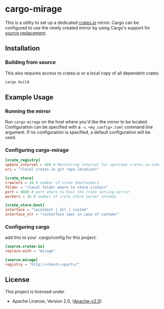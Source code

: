 # cargo-mirage

This is a utility to set up a dedicated [crates.io](https://crates.io) mirror. Cargo can be configured to use the newly created mirror by using Cargo's support for [source
replacement](https://doc.rust-lang.org/cargo/reference/source-replacement.html).

## Installation

### Building from source

This also requires access to crates.io or a local copy of all dependent crates

```sh
cargo build
```

## Example Usage

### Running the mirror

Run `cargo-mirage` on the host where you'd like the mirror to be located.
Configuration can be specified with a `-c <my_config>.toml` command line argument.
If no configuration is specified, a default configuration will be used.

### Configuring cargo-mirage

```toml
[crate_registry]
update_interval = 600 # Monitoring interval for upstream crates.io-index changes - in seconds
uri = "<local crates.io git repo location>"

[crate_store]
crawlers = 10 # number of crate downloaders
folder = "<local folder where to store crates>"
port = 8080 # port where to host the crate serving mirror
workers = 16 # number of crate store server threads

[crate_store.host]
interface = "localhost | all | custom"
interface_str = "<interface spec in case of custom>"
```

### Configuring cargo

add this to your .cargo/config for this project:

```toml
[source.crates-io]
replace-with = "mirage"

[source.mirage]
registry = "http://<host>:<port>/"
```

## License

This project is licensed under

* Apache License, Version 2.0, ([Apache-v2.0](http://www.apache.org/licenses/LICENSE-2.0))
